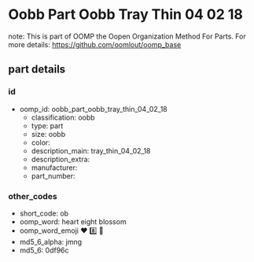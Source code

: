 # Oobb Part Oobb Tray Thin 04 02 18  

note: This is part of OOMP the Oopen Organization Method For Parts. For more details: https://github.com/oomlout/oomp_base

##  part details





### id
* oomp_id: oobb_part_oobb_tray_thin_04_02_18
  * classification: oobb
  * type: part
  * size: oobb
  * color: 
  * description_main: tray_thin_04_02_18
  * description_extra: 
  * manufacturer: 
  * part_number: 

### other_codes
* short_code: ob
* oomp_word: heart eight blossom
* oomp_word_emoji :heart: :eight: :blossom:
* md5_6_alpha: jmng
* md5_6: 0df96c